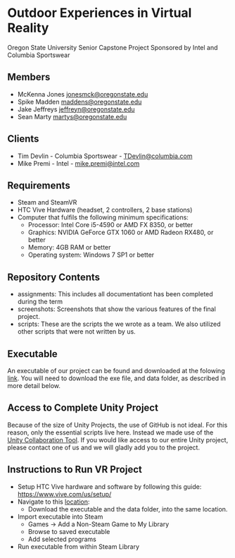 # Outdoor Experiences in Virtual Reality
Oregon State University Senior Capstone Project
Sponsored by Intel and Columbia Sportswear

## Members
* McKenna Jones   jonesmck@oregonstate.edu
* Spike Madden    maddens@oregonstate.edu
* Jake Jeffreys   jeffreyn@oregonstate.edu
* Sean Marty			martys@oregonstate.edu

## Clients
* Tim Devlin - Columbia Sportswear - TDevlin@columbia.com
* Mike Premi - Intel - mike.premi@intel.com

## Requirements
- Steam and SteamVR
- HTC Vive Hardware (headset, 2 controllers, 2 base stations)
- Computer that fulfils the following minimum specifications:
  - Processor: Intel Core i5-4590 or AMD FX 8350, or better
  - Graphics: NVIDIA GeForce GTX 1060 or AMD Radeon RX480, or better
  - Memory: 4GB RAM or better
  - Operating system: Windows 7 SP1 or better

## Repository Contents
* assignments: This includes all documentationt has been completed during the term
* screenshots: Screenshots that show the various features of the final project.
* scripts: These are the scripts the we wrote as a team. We also utilized other scripts that were not written by us.

## Executable
An executable of our project can be found and downloaded at the folowing [link](http://web.engr.oregonstate.edu/~jonesmck/CapstoneVRbuild/).
You will need to download the exe file, and data folder, as described in more detail below. 

## Access to Complete Unity Project
Because of the size of Unity Projects, the use of GitHub is not ideal. For this reason, only the essential scripts live here. 
Instead we made use of the [Unity Collaboration Tool](https://unity3d.com/services/collaborate).
If you would like access to our entire Unity project, please contact one of us and we will gladly add you to the project.

## Instructions to Run VR Project
* Setup HTC Vive hardware and software by following this guide: https://www.vive.com/us/setup/
* Navigate to this [location](http://web.engr.oregonstate.edu/~jonesmck/CapstoneVRbuild/): 
  * Download the executable and the data folder, into the same location.
* Import executable into Steam
  * Games -> Add a Non-Steam Game to My Library
  * Browse to saved executable
  * Add selected programs
* Run executable from within Steam Library


